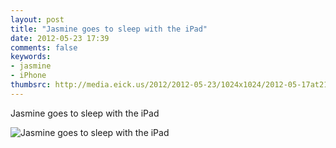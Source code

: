 ```yaml
---
layout: post
title: "Jasmine goes to sleep with the iPad"
date: 2012-05-23 17:39
comments: false
keywords: 
- jasmine
- iPhone
thumbsrc: http://media.eick.us/2012/2012-05-23/1024x1024/2012-05-17at21.27.40.jpg
---
```

Jasmine goes to sleep with the iPad



![Jasmine goes to sleep with the iPad](http://media.eick.us/media/photographs/2012/2012-05-23/2012-05-17at21.27.40.jpg)

